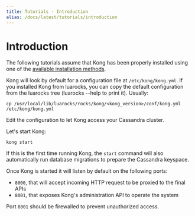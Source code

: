 ```yaml
---
title: Tutorials - Introduction
alias: /docs/latest/tutorials/introduction
---
```


# Introduction

The following tutorials assume that Kong has been properly installed using one of the [available installation methods](/download).

Kong will look by default for a configuration file at `/etc/kong/kong.yml`. If you installed Kong from luarocks, you can copy the default configuration from the luarocks tree (luarocks --help to print it). Usually:

```
cp /usr/local/lib/luarocks/rocks/kong/<kong_version>/conf/kong.yml /etc/kong/kong.yml
```

Edit the configuration to let Kong access your Cassandra cluster.

Let's start Kong:

```
kong start
```

If this is the first time running Kong, the `start` command will also automatically run database migrations to prepare the Cassandra keyspace.

Once Kong is started it will listen by default on the following ports:

* `8000`, that will accept incoming HTTP request to be proxied to the final APIs
* `8001`, that exposes Kong's administration API to operate the system

Port `8001` should be firewalled to prevent unauthorized access.
